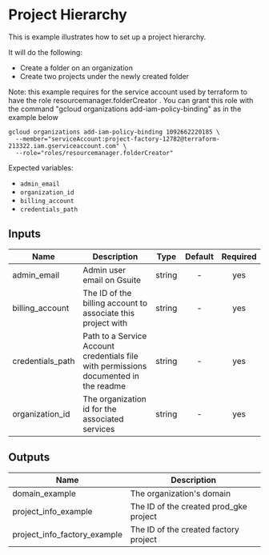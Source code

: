 # Project Hierarchy

This is example illustrates how to set up a project hierarchy.

It will do the following:
- Create a folder on an organization
- Create two projects under the newly created folder

Note: this example requires for the service account used by terraform to have the role resourcemanager.folderCreator . You can grant this role with the command "gcloud organizations add-iam-policy-binding" as in the example below

```
gcloud organizations add-iam-policy-binding 1092662220185 \
  --member="serviceAccount:project-factory-12782@terraform-213322.iam.gserviceaccount.com" \
  --role="roles/resourcemanager.folderCreator"
```

Expected variables:
- `admin_email`
- `organization_id`
- `billing_account`
- `credentials_path`

[^]: (autogen_docs_start)


## Inputs

| Name | Description | Type | Default | Required |
|------|-------------|:----:|:-----:|:-----:|
| admin_email | Admin user email on Gsuite | string | - | yes |
| billing_account | The ID of the billing account to associate this project with | string | - | yes |
| credentials_path | Path to a Service Account credentials file with permissions documented in the readme | string | - | yes |
| organization_id | The organization id for the associated services | string | - | yes |

## Outputs

| Name | Description |
|------|-------------|
| domain_example | The organization's domain |
| project_info_example | The ID of the created prod_gke project |
| project_info_factory_example | The ID of the created factory project |

[^]: (autogen_docs_end)
